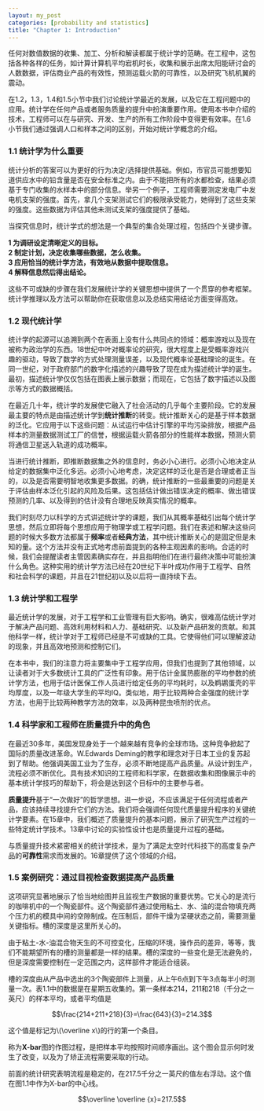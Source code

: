 ```yaml
---
layout: my_post
categories: [probability and statistics]
title: "Chapter 1: Introduction"
---
```

  任何对数值数据的收集、加工、分析和解读都属于统计学的范畴。在工程中，这包括各种各样的任务，如计算计算机平均宕机时长，收集和展示出席太阳能研讨会的人数数据，评估商业产品的有效性，预测运载火箭的可靠性，以及研究飞机机翼的震动。

在1.2，1.3，1.4和1.5小节中我们讨论统计学最近的发展，以及它在工程问题中的应用。统计学在任何产品或者服务质量的提升中扮演重要作用。使用本书中介绍的技术，工程师可以在与研究、开发、生产的所有工作阶段中变得更有效率。在1.6小节我们通过强调人口和样本之间的区别，开始对统计学概念的介绍。

### 1.1 统计学为什么重要

统计分析的答案可以为更好的行为决定/选择提供基础。例如，市官员可能想要知道供应水中的铅含量是否在安全标准之内。由于不能把所有的水都检查，结果必须基于专门收集的水样本中的部分信息。举另一个例子，工程师需要测定发电厂中发电机支架的强度。首先，拿几个支架测试它们的极限承受能力，她得到了这些支架的强度。这些数据为评估其他未测试支架的强度提供了基础。

当探究信息时，统计学式的想法是一个典型的集合处理过程，包括四个关键步骤。

**1 为调研设定清晰定义的目标。**  
**2 制定计划，决定收集哪些数据，怎么收集。**  
**3 应用恰当的统计学方法，有效地从数据中提取信息。**  
**4 解释信息然后得出结论。**

这些不可或缺的步骤在我们发展统计学的关键思想中提供了一个贯穿的参考框架。统计学推理以及方法可以帮助你在获取信息以及总结实用结论方面变得高效。

### 1.2 现代统计学

统计学的起源可以追溯到两个在表面上没有什么共同点的领域：概率游戏以及现在被称为政治学的东西。18世纪中叶对概率论的研究，很大程度上是受概率游戏兴趣的驱动，导致了数学的方式处理测量误差，以及现代概率论基础理论的诞生。在同一世纪，对于政府部门的数字化描述的兴趣导致了现在成为描述统计学的诞生。最初，描述统计学仅仅包括在图表上展示数据；而现在，它包括了数字描述以及图示等方式的数据概括。

在最近几十年，统计学的发展使它融入了社会活动的几乎每个主要阶段。它的发展最主要的特点是由描述统计学到**统计推断**的转变。统计推断关心的是基于样本数据的泛化。它应用于以下这些问题：从试运行中估计引擎的平均污染排放，根据产品样本的测量数据测试工厂的信誉，根据运载火箭各部分的性能样本数据，预测火箭将通信卫星送入轨道的成功概率。

当进行统计推断，即推断数据集之外的信息时，务必小心进行。必须小心地决定从给定的数据集中泛化多远。必须小心地考虑，决定这样的泛化是否是合理或者正当的，以及是否需要明智地收集更多数据。的确，统计推断的一些最重要的问题是关于评估由样本泛化引起的风险及后果。这包括估计做出错误决定的概率、做出错误预测的几率、以及得到的估计没有合理地反映真实情况的概率。

我们时刻尽力以科学的方式讲述统计学的课题，我们从其概率基础引出每个统计学思想，然后立即将每个思想应用于物理学或工程学问题。我们在表述和解决这些问题的时候大多数方法都属于**频率**或者**经典方法**，其中统计推断关心的是固定但是未知的量。这个方法并没有正式地考虑前面提到的各种主观因素的影响。合适的时候，我们会提醒读者主管因素确实存在，并且指明他们在进行最终决策中可能扮演什么角色。这种实用的统计学方法已经在20世纪下半叶成功作用于工程学、自然和社会科学的课题，并且在21世纪初以及以后将一直持续下去。

### 1.3 统计学和工程学

最近统计学的发展，对于工程学和工业管理有巨大影响。确实，很难高估统计学对于解决产品问题、高效利用材料和人力、基础研究、以及新产品研发的贡献。和其他科学一样，统计学对于工程师已经是不可或缺的工具。它使得他们可以理解波动的现象，并且高效地预测和控制它们。

在本书中，我们的注意力将主要集中于工程学应用，但我们也提到了其他领域，以让读者对于大多数统计工具的广泛性有印象。用于估计金属热膨胀的平均参数的统计学方法，也用于估计医保工作人员进行给定任务的平均耗时，以及鹈鹕蛋壳的平均厚度，以及一年级大学生的平均IQ。类似地，用于比较两种合金强度的统计学方法，也用于比较两种教学方法的效率，以及两种昆虫喷剂的优点。

### 1.4 科学家和工程师在质量提升中的角色

在最近30多年，美国发现身处于一个越来越有竞争的全球市场。这种竞争掀起了国际的质量改进革命。W.Edwards Deming的教学和理念对于日本工业的复苏起到了帮助。他强调美国工业为了生存，必须不断地提高产品质量。从设计到生产，流程必须不断优化。具有技术知识的工程师和科学家，在数据收集和图像展示中的基本统计学技巧的帮助下，将会是达到这个目标中的主要参与者。

**质量提升**基于“一次做好”的哲学思想。进一步说，不应该满足于任何流程或者产品，应该持续寻找提升它们的方法。我们将会强调任何现代质量提升程序的关键统计学要素。在15章中，我们概述了质量提升的基本问题，展示了研究生产过程的一些特定统计学技术。13章中讨论的实验性设计也是质量提升过程的基础。

与质量提升技术紧密相关的统计学技术，是为了满足太空时代科技下的高度复杂产品的**可靠性**需求而发展的。16章提供了这个领域的介绍。

### 1.5 案例研究：通过目视检查数据提高产品质量

这项研究显著地展示了恰当地绘图并且监视生产数据的重要优势。它关心的是流行的咖啡机中的一个陶瓷部件。这个陶瓷部件通过使用粘土、水、油的混合物填充两个压力机的模具中间的空隙制成。在压制后，部件干燥为坚硬状态之前，需要测量关键指标。槽的深度是这里所关心的。

由于粘土-水-油混合物天生的不可控变化，压缩的环境，操作员的差异，等等，我们不能期望所有的槽的测量都是一样的结果。槽的深度的一些变化是无法避免的，但是深度需要控制在一定范围之内，这样部件才能适合组装。

槽的深度由从产品中选出的3个陶瓷部件上测量，从上午6点到下午3点每半小时测量一次。表1.1中的数据是在星期五收集的。第一条样本214，211和218（千分之一英尺）的样本平均，或者平均值是

$$\frac{214+211+218}{3}=\frac{643}{3}=214.3$$

这个值是标记为\\(\overline x\\)的行的第一个条目。

称为**X-bar**图的作图过程，是把样本平均按照时间顺序画出。这个图会显示何时发生了改变，以及为了矫正流程需要采取的行动。

前面的统计研究表明流程是稳定的，在217.5千分之一英尺的值左右浮动。这个值在图1.1中作为X-bar的中心线。

$$\overline \overline {x}=217.5$$


